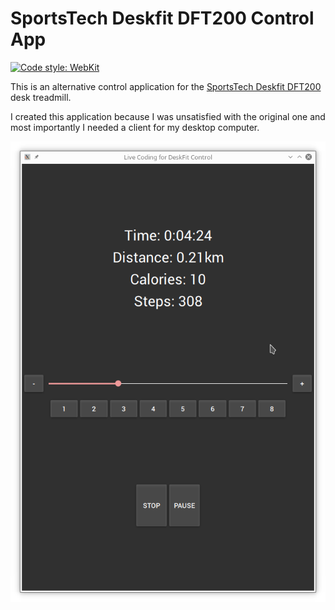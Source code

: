 # SportsTech Deskfit DFT200 Control App
[![Code style: WebKit](https://img.shields.io/badge/code%20style-WebKit-blue.svg)](https://webkit.org/code-style-guidelines/)

This is an alternative control application for the [SportsTech Deskfit DFT200](https://www.sportstech.de/deskfit-dft200) desk treadmill.

I created this application because I was unsatisfied with the original one and most importantly I needed a client for my desktop computer.

![Screenshot](./doc/screenshot1.png)
